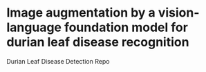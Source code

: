 # Image augmentation by a vision-language foundation model for durian leaf disease recognition
Durian Leaf Disease Detection Repo

